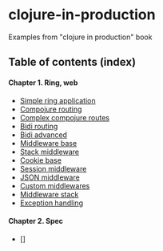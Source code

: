 # clojure-in-production
Examples from "clojure in production" book

## Table of contents (index)

#### Chapter 1. Ring, web
  * [Simple ring application](/chapter-1/01-simple/src/core.clj)
  * [Compojure routing](/chapter-1/02-compojure-routing/src/core.clj)
  * [Complex compojure routes](/chapter-1/03-compojure-advanced/src/core.clj)
  * [Bidi routing](/chapter-1/04-bidi-routing/src/core.clj)
  * [Bidi advanced](/chapter-1/05-bidi-advanced/src/core.clj)
  * [Middleware base](/chapter-1/06-base-middleware/src/core.clj)
  * [Stack middleware](/chapter-1/07-middleware-stack/src/core.clj)
  * [Cookie base](/chapter-1/08-cookie-middleware/src/core.clj)
  * [Session middleware](/chapter-1/09-session-middleware/src/core.clj)
  * [JSON middleware](/chapter-1/10-json-middleware/src/core.clj)
  * [Custom middlewares](/chapter-1/11-custom-middleware/src/core.clj)
  * [Middleware stack](/chapter-1/12-stack-interruption/src/core.clj)
  * [Exception handling](/chapter-1/13-exception-handling/src/core.clj)

#### Chapter 2. Spec
  * []
